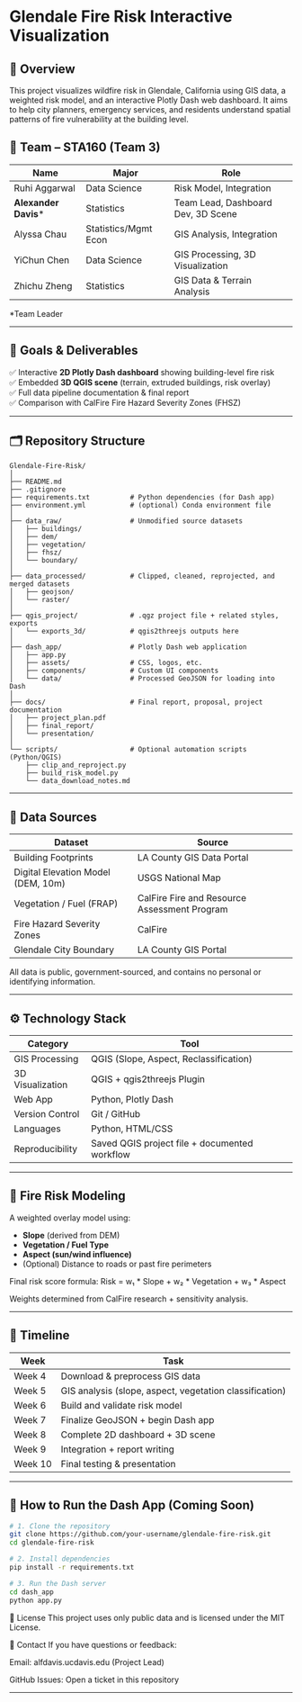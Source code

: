 # Glendale Fire Risk Interactive Visualization

## 📌 Overview
This project visualizes wildfire risk in Glendale, California using GIS data, a weighted risk model, and an interactive Plotly Dash web dashboard. It aims to help city planners, emergency services, and residents understand spatial patterns of fire vulnerability at the building level.

## 👥 Team – STA160 (Team 3)
| Name | Major | Role |
|------|-------|------|
| Ruhi Aggarwal | Data Science | Risk Model, Integration |
| **Alexander Davis*** | Statistics | Team Lead, Dashboard Dev, 3D Scene |
| Alyssa Chau | Statistics/Mgmt Econ | GIS Analysis, Integration |
| YiChun Chen | Data Science | GIS Processing, 3D Visualization |
| Zhichu Zheng | Statistics | GIS Data & Terrain Analysis |

\*Team Leader

---

## 🎯 Goals & Deliverables
✅ Interactive **2D Plotly Dash dashboard** showing building-level fire risk  
✅ Embedded **3D QGIS scene** (terrain, extruded buildings, risk overlay)  
✅ Full data pipeline documentation & final report  
✅ Comparison with CalFire Fire Hazard Severity Zones (FHSZ)

---

## 🗂 Repository Structure

```
Glendale-Fire-Risk/
│
├── README.md
├── .gitignore
├── requirements.txt          # Python dependencies (for Dash app)
├── environment.yml           # (optional) Conda environment file
│
├── data_raw/                 # Unmodified source datasets
│   ├── buildings/
│   ├── dem/
│   ├── vegetation/
│   ├── fhsz/
│   └── boundary/
│
├── data_processed/           # Clipped, cleaned, reprojected, and merged datasets
│   ├── geojson/
│   └── raster/
│
├── qgis_project/             # .qgz project file + related styles, exports
│   └── exports_3d/           # qgis2threejs outputs here
│
├── dash_app/                 # Plotly Dash web application
│   ├── app.py
│   ├── assets/               # CSS, logos, etc.
│   ├── components/           # Custom UI components
│   └── data/                 # Processed GeoJSON for loading into Dash
│
├── docs/                     # Final report, proposal, project documentation
│   ├── project_plan.pdf
│   ├── final_report/
│   └── presentation/
│
└── scripts/                  # Optional automation scripts (Python/QGIS)
    ├── clip_and_reproject.py
    ├── build_risk_model.py
    └── data_download_notes.md
```

---

## 💾 Data Sources
| Dataset | Source |
|---------|--------|
| Building Footprints | LA County GIS Data Portal |
| Digital Elevation Model (DEM, 10m) | USGS National Map |
| Vegetation / Fuel (FRAP) | CalFire Fire and Resource Assessment Program |
| Fire Hazard Severity Zones | CalFire |
| Glendale City Boundary | LA County GIS Portal |

All data is public, government-sourced, and contains no personal or identifying information.

---

## ⚙️ Technology Stack
| Category | Tool |
|----------|------|
| GIS Processing | QGIS (Slope, Aspect, Reclassification) |
| 3D Visualization | QGIS + qgis2threejs Plugin |
| Web App | Python, Plotly Dash |
| Version Control | Git / GitHub |
| Languages | Python, HTML/CSS |
| Reproducibility | Saved QGIS project file + documented workflow |

---

## 🧮 Fire Risk Modeling
A weighted overlay model using:
- **Slope** (derived from DEM)  
- **Vegetation / Fuel Type**  
- **Aspect (sun/wind influence)**  
- (Optional) Distance to roads or past fire perimeters

Final risk score formula:
Risk = w₁ * Slope + w₂ * Vegetation + w₃ * Aspect

Weights determined from CalFire research + sensitivity analysis.

---

## 📅 Timeline
| Week | Task |
|------|------|
| Week 4 | Download & preprocess GIS data |
| Week 5 | GIS analysis (slope, aspect, vegetation classification) |
| Week 6 | Build and validate risk model |
| Week 7 | Finalize GeoJSON + begin Dash app |
| Week 8 | Complete 2D dashboard + 3D scene |
| Week 9 | Integration + report writing |
| Week 10 | Final testing & presentation |

---

## 🚀 How to Run the Dash App (Coming Soon)

```bash
# 1. Clone the repository
git clone https://github.com/your-username/glendale-fire-risk.git
cd glendale-fire-risk

# 2. Install dependencies
pip install -r requirements.txt

# 3. Run the Dash server
cd dash_app
python app.py
```

📜 License
This project uses only public data and is licensed under the MIT License.

📧 Contact
If you have questions or feedback:

Email: alfdavis.ucdavis.edu (Project Lead)

GitHub Issues: Open a ticket in this repository

---
